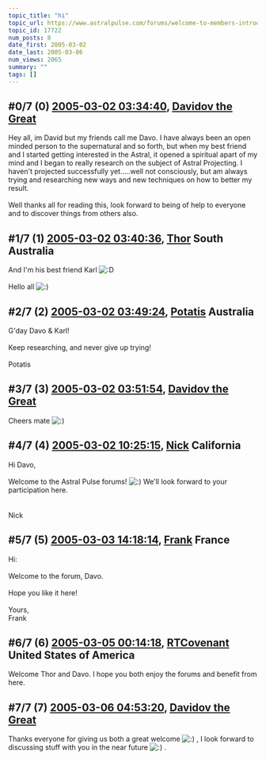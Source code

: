 ```yaml
---
topic_title: "hi"
topic_url: https://www.astralpulse.com/forums/welcome-to-members-introductions!/hi-17722
topic_id: 17722
num_posts: 8
date_first: 2005-03-02
date_last: 2005-03-06
num_views: 2065
summary: ""
tags: []
---
```


## \#0/7 (0) [2005-03-02 03:34:40](https://www.astralpulse.com/forums/index.php?msg=153382), [Davidov the Great](https://www.astralpulse.com/forums/profile/?u=8543)  ##
<section>
Hey all, im David but my friends call me Davo. I have always been an open minded person to the supernatural and so forth, but when my best friend and I started getting interested in the Astral, it opened a spiritual apart of my mind and I began to really research on the subject of Astral Projecting. I haven't projected successfully yet.....well not consciously, but am always trying and researching new ways and new techniques on how to better my result.
<br>
<br>
Well thanks all for reading this, look forward to being of help to everyone and to discover things from others also.
</section>

## \#1/7 (1) [2005-03-02 03:40:36](https://www.astralpulse.com/forums/index.php?msg=153383), [Thor](https://www.astralpulse.com/forums/profile/?u=8542) South Australia ##
<section>
And I'm his best friend Karl
<img alt=":D" class="smiley" src="https://www.astralpulse.com/forums/Smileys/fugue/cheesy.png" title="Cheesy"/>
<br>
<br>
Hello all
<img alt=":)" class="smiley" src="https://www.astralpulse.com/forums/Smileys/fugue/smiley.png" title="Smiley"/>
</section>

## \#2/7 (2) [2005-03-02 03:49:24](https://www.astralpulse.com/forums/index.php?msg=153384), [Potatis](https://www.astralpulse.com/forums/profile/?u=5408) Australia ##
<section>
G'day Davo &amp; Karl!
<br>
<br>
Keep researching, and never give up trying!
<br>
<br>
Potatis
</section>

## \#3/7 (3) [2005-03-02 03:51:54](https://www.astralpulse.com/forums/index.php?msg=153385), [Davidov the Great](https://www.astralpulse.com/forums/profile/?u=8543)  ##
<section>
Cheers mate
<img alt=":)" class="smiley" src="https://www.astralpulse.com/forums/Smileys/fugue/smiley.png" title="Smiley"/>
</section>

## \#4/7 (4) [2005-03-02 10:25:15](https://www.astralpulse.com/forums/index.php?msg=153434), [Nick](https://www.astralpulse.com/forums/profile/?u=2080) California ##
<section>
Hi Davo,
<br>
<br>
Welcome to the Astral Pulse forums!
<img alt=":)" class="smiley" src="https://www.astralpulse.com/forums/Smileys/fugue/smiley.png" title="Smiley"/>
We'll look forward to your participation here.
<br>
<br>
<br>
Nick
</section>

## \#5/7 (5) [2005-03-03 14:18:14](https://www.astralpulse.com/forums/index.php?msg=153618), [Frank](https://www.astralpulse.com/forums/profile/?u=359) France ##
<section>
Hi:
<br>
<br>
Welcome to the forum, Davo.
<br>
<br>
Hope you like it here!
<br>
<br>
Yours,
<br>
Frank
</section>

## \#6/7 (6) [2005-03-05 00:14:18](https://www.astralpulse.com/forums/index.php?msg=153957), [RTCovenant](https://www.astralpulse.com/forums/profile/?u=8389) United States of America ##
<section>
Welcome Thor and Davo. I hope you both enjoy the forums and benefit from here.
</section>

## \#7/7 (7) [2005-03-06 04:53:20](https://www.astralpulse.com/forums/index.php?msg=154188), [Davidov the Great](https://www.astralpulse.com/forums/profile/?u=8543)  ##
<section>
Thanks everyone for giving us both a great welcome
<img alt=":)" class="smiley" src="https://www.astralpulse.com/forums/Smileys/fugue/smiley.png" title="Smiley"/>
, I look forward to discussing stuff with you in the near future
<img alt=":)" class="smiley" src="https://www.astralpulse.com/forums/Smileys/fugue/smiley.png" title="Smiley"/>
.
</section>
